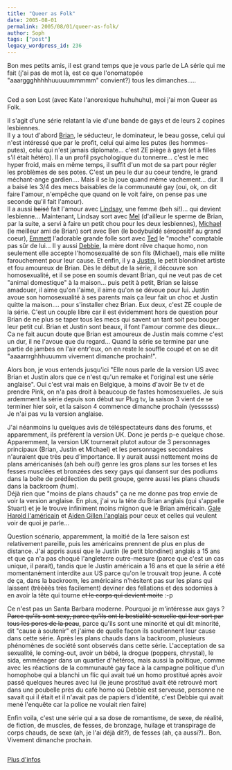 ```yaml
---
title: "Queer as Folk"
date: 2005-08-01
permalink: 2005/08/01/queer-as-folk/
author: Soph
tags: ["post"]
legacy_wordpress_id: 236
---
```


Bon mes petits amis, il est grand temps que je vous parle de LA série qui me fait (j'ai pas de mot là, est ce que l'onomatopée "aaarggghhhhhuuuuummmmm" convient?) tous les dimanches.....

<img src="https://64k.be/wp-content/uploads/2006/cinema/qas.jpg" alt="" />

<!-- excerpt -->

Ced a son Lost (avec Kate l'anorexique huhuhuhu), moi j'ai mon Queer as Folk.

Il s'agit d'une série relatant la vie d'une bande de gays et de leurs 2 copines lesbiennes. <br />
Il y a tout d'abord [Brian](http://qaf.ifrance.com/perso/brian.html), le séducteur, le dominateur, le beau gosse, celui qui n'est intéressé que par le profit, celui qui aime les putes (les hommes-putes), celui qui n'est jamais diplomate... c'est ZE piège à gays (et à filles s'il était hétéro). Il a un profil psychologique du tonnerre... c'est le mec hyper froid, mais en même temps, il suffit d'un mot de sa part pour régler les problèmes de ses potes. C'est un peu le dur au coeur tendre, le grand méchant-ange gardien.... Mais il se la joue quand même vachement... dur. Il a baisé les 3/4 des mecs baisables de la communauté gay (oui, ok, on dit faire l'amour, n'empêche que quand on le voit faire, on pense pas une seconde qu'il fait l'amour). <br />
Il a aussi <del>baisé</del> fait l'amour avec [Lindsay](http://qaf.ifrance.com/perso/lindsay.html), une femme (beh si!)... qui devient lesbienne... Maintenant, Lindsay sort avec [Mel](http://qaf.ifrance.com/perso/melanie.html) (d'ailleur le sperme de Brian, par la suite, a servi à faire un petit chou pour les deux lesbiennes), [Michael](http://qaf.ifrance.com/perso/michael.html) (le meilleur ami de Brian) sort avec Ben (le bodybuildé séropositif au grand coeur), [Emmett](http://qaf.ifrance.com/perso/emmett.html) l'adorable grande folle sort avec [Ted](http://qaf.ifrance.com/perso/ted.html) le "moche" comptable pas sûr de lui... Il y aussi [Debbie](http://qaf.ifrance.com/perso/debbie.html), la mère dont rêve chaque homo, non seulement elle accepte l'homosexualité de son fils (Michael), mais elle milite farouchement pour leur cause. Et enfin, il y a [Justin](http://qaf.ifrance.com/perso/justin.html), le petit blondinet artiste et fou amoureux de Brian. Dès le début de la série, il découvre son homosexualité, et il se pose en soumis devant Brian, qui ne veut pas de cet "animal domestique" à la maison... puis petit à petit, Brian se laisse amadouer, il aime qu'on l'aime, il aime qu'on se dévoue pour lui. Justin avoue son homosexualité à ses parents mais ça leur fait un choc et Justin quitte la maison.... pour s'installer chez Brian. Eux deux, c'est ZE couple de la série. C'est un couple libre car il est évidemment hors de question pour Brian de ne plus se taper tous les mecs qui savent un tant soit peu bouger leur petit cul. Brian et Justin sont beaux, il font l'amour comme des dieux... Ca ne fait aucun doute que Brian est amoureux de Justin mais comme c'est un dur, il ne l'avoue que du regard... Quand la série se termine par une partie de jambes en l'air entr'eux, on en reste le souffle coupé et on se dit "aaaarrrghhhuuumm vivement dimanche prochain!".

Alors bon, je vous entends jusqu'ici "Elle nous parle de la version US avec Brian et Justin alors que ce n'est qu'un remake et l'original est une série anglaise". Oui c'est vrai mais en Belgique, à moins d'avoir Be tv et de prendre Pink, on n'a pas droit à beaucoup de fastes homosexuelles. Je suis ardemment la série depuis son début sur Plug tv, la saison 3 vient de se terminer hier soir, et la saison 4 commence dimanche prochain (yessssss) Je n'ai pas vu la version anglaise.

J'ai néanmoins lu quelques avis de téléspectateurs dans des forums, et apparemment, ils préfèrent la version UK. Donc je perds p-e quelque chose.<br />
Apparemment, la version UK tournerait plutot autour de 3 personnages principaux (Brian, Justin et Michael) et les personnages secondaires n'auraient que très peu d'importance. Il y aurait aussi nettement moins de plans américanisés (ah beh oui!) genre les gros plans sur les torses et les fesses musclées et bronzées des sexy gays qui dansent sur des podiums dans la boîte de prédilection du petit groupe, genre aussi les plans chauds dans la backroom (hum). <br />
Déjà rien que "moins de plans chauds" ça ne me donne pas trop envie de voir la version anglaise. En plus, j'ai vu la tête du Brian anglais (qui s'appelle Stuart) et je le trouve infiniment moins mignon que le Brian américain. [Gale Harold l'américain](http://images.google.be/images?q=gale+harold&amp;hl=fr&amp;btnG=Recherche+Google) et [Aiden Gillen l'anglais](http://images.google.be/images?q=Aidan+Gillen&amp;hl=fr&amp;btnG=Recherche+Google) pour ceux et celles qui veulent voir de quoi je parle...

Question scénario, apparemment, la moitié de la 1ere saison est relativement pareille, puis les américains prennent de plus en plus de distance. J'ai appris aussi que le Justin (le petit blondinet) anglais a 15 ans et que ça n'a pas choqué l'angleterre outre-mesure (parce que c'est un cas unique, il parait), tandis que le Justin américain a 16 ans et que la série a été momentanément interdite aux US parce qu'on le trouvait trop jeune. A coté de ça, dans la backroom, les américains n'hésitent pas sur les plans qui laissent (trèèèès très facilement) deviner des fellations et des sodomies à en avoir la tête qui tourne <del>et le corps qui devient moite</del> :-p

Ce n'est pas un Santa Barbara moderne. Pourquoi je m'intéresse aux gays&nbsp;? <del>Parce qu'ils sont sexy, parce qu'ils ont la bestialité sexuelle qui leur sort par tous les pores de la peau</del>, parce qu'ils sont une minorité et qui dit minorité, dit "cause à soutenir" et j'aime de quelle façon ils soutiennent leur cause dans cette série. Après les plans chauds dans la backroom, plusieurs phénomènes de société sont observés dans cette série. L'acceptation de sa sexualité, le coming-out, avoir un bébé, la drogue (poppers, chrystal), le sida, emménager dans un quartier d'hétéros, mais aussi la politique, comme avec les réactions de la communauté gay face à la campagne politique d'un homophobe qui a blanchi un flic qui avait tué un homo prostitué après avoir passé quelques heures avec lui (le jeune prostitué avait été retrouvé mort dans une poubelle près du café homo où Debbie est serveuse, personne ne savait qui il était et il n'avait pas de papiers d'identité, c'est Debbie qui avait mené l'enquête car la police ne voulait rien faire)

Enfin voila, c'est une série qui a sa dose de romantisme, de sexe, de réalité, de fiction, de muscles, de fesses, de bronzage, huilage et transpirage de corps chauds, de sexe (ah, je l'ai déjà dit?), de fesses (ah, ça aussi?).. Bon. Vivement dimanche prochain.

<img src="https://64k.be/wp-content/uploads/2006/cinema/br.jpg" alt="" />

[Plus d'infos](http://qaf.free.fr/)
